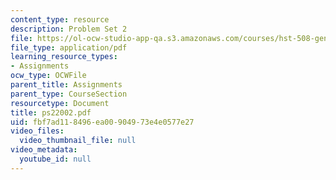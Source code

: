 ```yaml
---
content_type: resource
description: Problem Set 2
file: https://ol-ocw-studio-app-qa.s3.amazonaws.com/courses/hst-508-genomics-and-computational-biology-fall-2002/fbf7ad118496ea00904973e4e0577e27_ps22002.pdf
file_type: application/pdf
learning_resource_types:
- Assignments
ocw_type: OCWFile
parent_title: Assignments
parent_type: CourseSection
resourcetype: Document
title: ps22002.pdf
uid: fbf7ad11-8496-ea00-9049-73e4e0577e27
video_files:
  video_thumbnail_file: null
video_metadata:
  youtube_id: null
---
```

